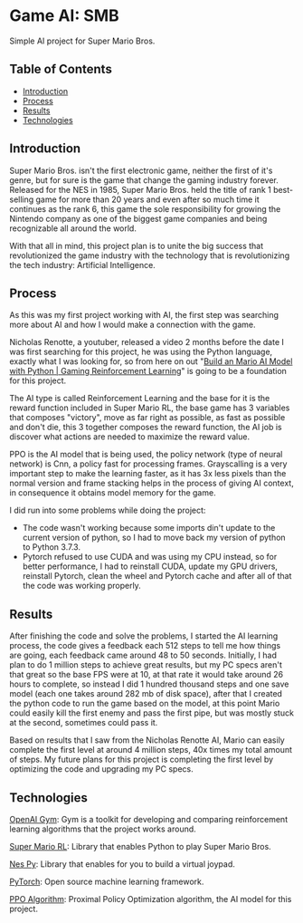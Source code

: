 # Game AI: SMB

Simple AI project for Super Mario Bros.

## Table of Contents

- [Introduction](#Introduction)
- [Process](#Process)
- [Results](#technologies)
- [Technologies](#technologies)

## Introduction

Super Mario Bros. isn't the first electronic game, neither the first of it's genre, but for sure is the game that change the gaming industry forever. Released for the NES in 1985, Super Mario Bros. held the title of rank 1 best-selling game for more than 20 years and even after so much time it continues as the rank 6, this game the sole responsibility for growing the Nintendo company as one of the biggest game companies and being recognizable all around the world.

With that all in mind, this project plan is to unite the big success that revolutionized the game industry with the technology that is revolutionizing the tech industry: Artificial Intelligence.

## Process

As this was my first project working with AI, the first step was searching more about AI and how I would make a connection with the game.

Nicholas Renotte, a youtuber, released a video 2 months before the date I was first searching for this project, he was using the Python language, exactly what I was looking for, so from here on out "[Build an Mario AI Model with Python | Gaming Reinforcement Learning]()" is going to be a foundation for this project.

The AI type is called Reinforcement Learning and the base for it is the reward function included in Super Mario RL, the base game has 3 variables that composes "victory", move as far right as possible, as fast as possible and don't die, this 3 together composes the reward function, the AI job is discover what actions are needed to maximize the reward value.

PPO is the AI model that is being used, the policy network (type of neural network) is Cnn, a policy fast for processing frames. Grayscalling is a very important step to make the learning faster, as it has 3x less pixels than the normal version and frame stacking helps in the process of giving AI context, in consequence it obtains model memory for the game. 

I did run into some problems while doing the project:
 - The code wasn't working because some imports din't update to the current version of python, so I had to move back my version of python to Python 3.7.3. 
 - Pytorch refused to use CUDA and was using my CPU instead, so for better performance, I had to reinstall CUDA, update my GPU drivers, reinstall Pytorch, clean the wheel and Pytorch cache and after all of that the code was working properly.

## Results

After finishing the code and solve the problems, I started the AI learning process, the code gives a feedback each 512 steps to tell me how things are going, each feedback came around 48 to 50 seconds. Initially, I had plan to do 1 million steps to achieve great results, but my PC specs aren't that great so the base FPS were at 10, at that rate it would take around 26 hours to complete, so instead I did 1 hundred thousand steps and one save model (each one takes around 282 mb of disk space), after that I created the python code to run the game based on the model, at this point Mario could easily kill the first enemy and pass the first pipe, but was mostly stuck at the second, sometimes could pass it.

Based on results that I saw from the Nicholas Renotte AI, Mario can easily complete the first level at around 4 million steps, 40x times my total amount of steps. My future plans for this project is completing the first level by optimizing the code and upgrading my PC specs.

## Technologies

[OpenAI Gym](https://gym.openai.com/): Gym is a toolkit for developing and comparing reinforcement learning algorithms that the project works around.

[Super Mario RL](https://pypi.org/project/gym-super-mario-bros/): Library that enables Python to play Super Mario Bros.

[Nes Py](https://pypi.org/project/nes-py/): Library that enables for you to build a virtual joypad.

[PyTorch](https://pytorch.org/get-started/locally/): Open source machine learning framework.

[PPO Algorithm](https://stable-baselines3.readthedocs.io/en/master/modules/ppo.html):  Proximal Policy Optimization algorithm, the AI model for this project.
